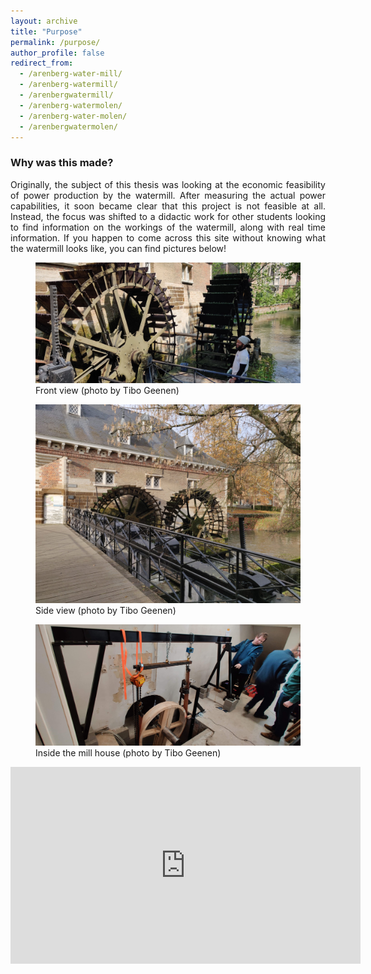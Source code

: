 ```yaml
---
layout: archive
title: "Purpose"
permalink: /purpose/
author_profile: false
redirect_from:
  - /arenberg-water-mill/
  - /arenberg-watermill/
  - /arenbergwatermill/
  - /arenberg-watermolen/
  - /arenberg-water-molen/
  - /arenbergwatermolen/
---
```

<style>body {text-align: justify}</style>

### Why was this made?

Originally, the subject of this thesis was looking at the economic feasibility of power production by the watermill. After measuring the actual power capabilities, it soon became clear that this project is not feasible at all. Instead, the focus was shifted to a didactic work for other students looking to find information on the workings of the watermill, along with real time information. If you happen to come across this site without knowing what the watermill looks like, you can find pictures below!


  <figure>
    <img src="/images/watermill_arenberg_3.jpg">
    <figcaption>Front view (photo by Tibo Geenen)</figcaption>
  </figure>

<figure>
  <img src="/images/watermill_arenberg_sideview.jpg">
  <figcaption>Side view (photo by Tibo Geenen)</figcaption>
</figure>

<figure>
  <img src="/images/watermill_arenberg_inside.jpg">
  <figcaption>Inside the mill house (photo by Tibo Geenen)</figcaption>
</figure>

<iframe width="560" height="315" src="https://www.youtube.com/embed/2KCysotb55A?controls=0" title="Outside view - Arenberg Watermill" frameborder="0" allow="accelerometer; autoplay; clipboard-write; encrypted-media; gyroscope; picture-in-picture" allowfullscreen></iframe>